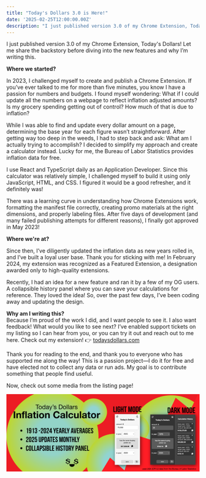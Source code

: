 ```yaml
---
title: "Today's Dollars 3.0 is Here!"
date: '2025-02-25T12:00:00.00Z'
description: "I just published version 3.0 of my Chrome Extension, Today's Dollars! Let me share the backstory."
---
```


I just published version 3.0 of my Chrome Extension, Today's Dollars! Let me share the backstory before diving into the new features and why I’m writing this.

**Where we started?**

In 2023, I challenged myself to create and publish a Chrome Extension. If you’ve ever talked to me for more than five minutes, you know I have a passion for numbers and budgets. I found myself wondering: What if I could update all the numbers on a webpage to reflect inflation adjusted amounts? Is my grocery spending getting out of control? How much of that is due to inflation?

While I was able to find and update every dollar amount on a page, determining the base year for each figure wasn’t straightforward. After getting way too deep in the weeds, I had to step back and ask: What am I actually trying to accomplish? I decided to simplify my approach and create a calculator instead. Lucky for me, the Bureau of Labor Statistics provides inflation data for free.

I use React and TypeScript daily as an Application Developer. Since this calculator was relatively simple, I challenged myself to build it using only JavaScript, HTML, and CSS. I figured it would be a good refresher, and it definitely was!

There was a learning curve in understanding how Chrome Extensions work, formatting the manifest file correctly, creating promo materials at the right dimensions, and properly labeling files. After five days of development (and many failed publishing attempts for different reasons), I finally got approved in May 2023!

**Where we're at?**

Since then, I’ve diligently updated the inflation data as new years rolled in, and I’ve built a loyal user base. Thank you for sticking with me! In February 2024, my extension was recognized as a Featured Extension, a designation awarded only to high-quality extensions.

Recently, I had an idea for a new feature and ran it by a few of my OG users. A collapsible history panel where you can save your calculations for reference. They loved the idea! So, over the past few days, I’ve been coding away and updating the design.

**Why am I writing this?**  
Because I’m proud of the work I did, and I want people to see it. I also want feedback! What would you like to see next? I’ve enabled support tickets on my listing so I can hear from you, or you can try it out and reach out to me here. Check out my extension! 👉 [todaysdollars.com](https://chromewebstore.google.com/detail/todays-dollars/bfdehmfnafpnhfgaocbkjdidgcomapik)

Thank you for reading to the end, and thank you to everyone who has supported me along the way! This is a passion project—I do it for free and have elected not to collect any data or run ads. My goal is to contribute something that people find useful.

Now, check out some media from the listing page!

![Listing Page](./listing-page.png)
